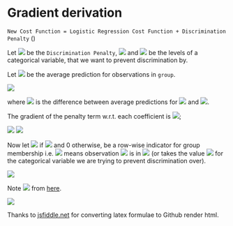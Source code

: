 # Gradient derivation

`New Cost Function = Logistic Regression Cost Function + Discrimination Penalty` ()

Let <img src="https://render.githubusercontent.com/render/math?math=%24p%24"> be the `Discrimination Penalty`, <img src="https://render.githubusercontent.com/render/math?math=%24G1%24"> and <img src="https://render.githubusercontent.com/render/math?math=%24G2%24"> be the levels of a categorical variable, that we want to prevent discrimination by.

Let <img src="https://render.githubusercontent.com/render/math?math=%24AVE_%7Bgroup%7D%24"> be the average prediction for observations in `group`.

<img src="https://render.githubusercontent.com/render/math?math=%24p%20%3D%20-log(1%20-%20(AVE_%7BG1%7D%20-%20AVE_%7BG2%7D)%5E%7B2%7D)%20%3D%20-log(1%20-%20a%5E2)%24">

where <img src="https://render.githubusercontent.com/render/math?math=%24a%20%3D%20AVE_%7BG1%7D%20-%20AVE_%7BG2%7D%24"> is the difference between average predictions for <img src="https://render.githubusercontent.com/render/math?math=%24G1%24"> and <img src="https://render.githubusercontent.com/render/math?math=%24G2%24">.

The gradient of the penalty term w.r.t. each coefficient is <img src="https://render.githubusercontent.com/render/math?math=%24%5Cfrac%7B%5Cdelta%20p%7D%7B%5Cdelta%20%5Cbeta_%7Bi%7D%7D%24">;

<img src="https://render.githubusercontent.com/render/math?math=%24%20%5Cfrac%7B%5Cdelta%20p%7D%7B%5Cdelta%20%5Cbeta_%7Bi%7D%7D%20%20%3D%20%5Cfrac%7B%5Cdelta%20p%7D%7B%5Cdelta%20%20a%7D%20%5Cfrac%7B%5Cdelta%20a%7D%7B%5Cdelta%20%5Cbeta_%7Bi%7D%7D%24">

<img src="https://render.githubusercontent.com/render/math?math=%24%20%3D%20%5Cfrac%7B2a%7D%7B1%20-%20a%5E2%7D%5Cfrac%7B%5Cdelta%20a%7D%7B%5Cdelta%20%5Cbeta_%7Bi%7D%7D%24">

Now let <img src="https://render.githubusercontent.com/render/math?math=%24I_%7Bj%2C%20group%7D%20%3D%201%24"> if <img src="https://render.githubusercontent.com/render/math?math=%24j%5Cin%20group%24"> and 0 otherwise, be a row-wise indicator for group membership i.e. <img src="https://render.githubusercontent.com/render/math?math=%24I_%7Bj%2C%20G2%7D%20%3D%201%24"> means observation <img src="https://render.githubusercontent.com/render/math?math=%24j%24"> is in <img src="https://render.githubusercontent.com/render/math?math=%24G2%24"> (or takes the value <img src="https://render.githubusercontent.com/render/math?math=%24G2%24"> for the categorical variable we are trying to prevent discrimination over). 

<img src="https://render.githubusercontent.com/render/math?math=%24a%20%3D%20(%5Cfrac%7B%5Csum_%7Bj%7DI_%7Bj%2C%20G1%7D.sigmoid(%5Csum%5Cbeta_%7Bi%7Dx_%7Bi%2Cj%7D)%7D%7B%5Csum%7BI_%7Bj%2C%20G1%7D%7D%7D)%20-%20(%5Cfrac%7B%5Csum_%7Bj%7DI_%7Bj%2C%20G2%7D.sigmoid(%5Csum%5Cbeta_%7Bi%7Dx_%7Bi%2Cj%7D)%7D%7B%5Csum%7BI_%7Bj%2C%20G2%7D%7D%7D)%24">

Note <img src="https://render.githubusercontent.com/render/math?math=%24%5Cfrac%7B%5Cdelta%5Csigma(x)%7D%7B%5Cdelta%20x%7D%20%3D%20%5Csigma(x).(1-%5Csigma(x))%24%20where%20%24%5Csigma(x)%20%3D%20%5Cfrac%7B1%7D%7B1%20%2B%20e%5E%7B-x%7D%7D%24"> from [here](https://math.stackexchange.com/questions/78575/derivative-of-sigmoid-function-sigma-x-frac11e-x). 

<img src="https://render.githubusercontent.com/render/math?math=%24%5Cfrac%7B%5Cdelta%20a%7D%7B%5Cdelta%20%5Cbeta_%7Bi%7D%7D%20%3D%20%5Csum_%7Bj%7DI_%7Bj%2CG1%7D.x_%7Bi%2Cj%7D.sigmoid(%5Csum%5Cbeta_%7Bi%7Dx_%7Bi%2Cj%7D).(1%20-%20sigmoid(%5Csum%5Cbeta_%7Bi%7Dx_%7Bi%2Cj%7D))%2F%5Csum_%7Bj%7DI_%7Bj%2CG1%7D%20%2B%20%5Csum_%7Bj%7DI_%7Bj%2CG2%7D.x_%7Bi%2Cj%7D.sigmoid(%5Csum%5Cbeta_%7Bi%7Dx_%7Bi%2Cj%7D).(1%20-%20sigmoid(%5Csum%5Cbeta_%7Bi%7Dx_%7Bi%2Cj%7D))%2F%5Csum_%7Bj%7DI_%7Bj%2CG2%7D%20%24">

Thanks to [jsfiddle.net](https://jsfiddle.net/8ndx694g/) for converting latex formulae to Github render html. 
